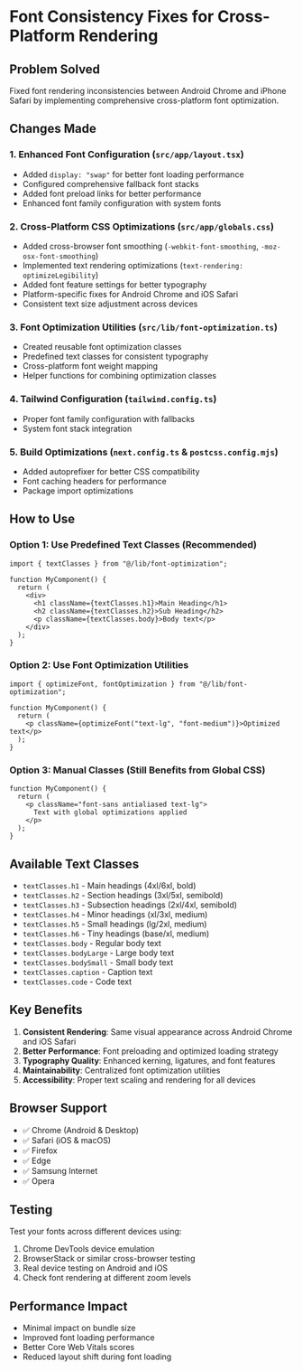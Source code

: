 # Font Consistency Fixes for Cross-Platform Rendering

## Problem Solved

Fixed font rendering inconsistencies between Android Chrome and iPhone Safari by implementing comprehensive cross-platform font optimization.

## Changes Made

### 1. Enhanced Font Configuration (`src/app/layout.tsx`)

- Added `display: "swap"` for better font loading performance
- Configured comprehensive fallback font stacks
- Added font preload links for better performance
- Enhanced font family configuration with system fonts

### 2. Cross-Platform CSS Optimizations (`src/app/globals.css`)

- Added cross-browser font smoothing (`-webkit-font-smoothing`, `-moz-osx-font-smoothing`)
- Implemented text rendering optimizations (`text-rendering: optimizeLegibility`)
- Added font feature settings for better typography
- Platform-specific fixes for Android Chrome and iOS Safari
- Consistent text size adjustment across devices

### 3. Font Optimization Utilities (`src/lib/font-optimization.ts`)

- Created reusable font optimization classes
- Predefined text classes for consistent typography
- Cross-platform font weight mapping
- Helper functions for combining optimization classes

### 4. Tailwind Configuration (`tailwind.config.ts`)

- Proper font family configuration with fallbacks
- System font stack integration

### 5. Build Optimizations (`next.config.ts` & `postcss.config.mjs`)

- Added autoprefixer for better CSS compatibility
- Font caching headers for performance
- Package import optimizations

## How to Use

### Option 1: Use Predefined Text Classes (Recommended)

```tsx
import { textClasses } from "@/lib/font-optimization";

function MyComponent() {
  return (
    <div>
      <h1 className={textClasses.h1}>Main Heading</h1>
      <h2 className={textClasses.h2}>Sub Heading</h2>
      <p className={textClasses.body}>Body text</p>
    </div>
  );
}
```

### Option 2: Use Font Optimization Utilities

```tsx
import { optimizeFont, fontOptimization } from "@/lib/font-optimization";

function MyComponent() {
  return (
    <p className={optimizeFont("text-lg", "font-medium")}>Optimized text</p>
  );
}
```

### Option 3: Manual Classes (Still Benefits from Global CSS)

```tsx
function MyComponent() {
  return (
    <p className="font-sans antialiased text-lg">
      Text with global optimizations applied
    </p>
  );
}
```

## Available Text Classes

- `textClasses.h1` - Main headings (4xl/6xl, bold)
- `textClasses.h2` - Section headings (3xl/5xl, semibold)
- `textClasses.h3` - Subsection headings (2xl/4xl, semibold)
- `textClasses.h4` - Minor headings (xl/3xl, medium)
- `textClasses.h5` - Small headings (lg/2xl, medium)
- `textClasses.h6` - Tiny headings (base/xl, medium)
- `textClasses.body` - Regular body text
- `textClasses.bodyLarge` - Large body text
- `textClasses.bodySmall` - Small body text
- `textClasses.caption` - Caption text
- `textClasses.code` - Code text

## Key Benefits

1. **Consistent Rendering**: Same visual appearance across Android Chrome and iOS Safari
2. **Better Performance**: Font preloading and optimized loading strategy
3. **Typography Quality**: Enhanced kerning, ligatures, and font features
4. **Maintainability**: Centralized font optimization utilities
5. **Accessibility**: Proper text scaling and rendering for all devices

## Browser Support

- ✅ Chrome (Android & Desktop)
- ✅ Safari (iOS & macOS)
- ✅ Firefox
- ✅ Edge
- ✅ Samsung Internet
- ✅ Opera

## Testing

Test your fonts across different devices using:

1. Chrome DevTools device emulation
2. BrowserStack or similar cross-browser testing
3. Real device testing on Android and iOS
4. Check font rendering at different zoom levels

## Performance Impact

- Minimal impact on bundle size
- Improved font loading performance
- Better Core Web Vitals scores
- Reduced layout shift during font loading
